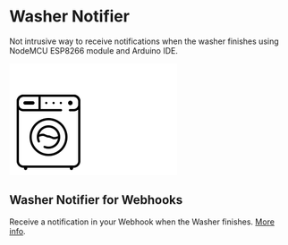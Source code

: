 # Washer Notifier

Not intrusive way to receive notifications when the washer finishes using NodeMCU ESP8266 module and Arduino IDE.

![Concept](docs/concept.gif)

## Washer Notifier for Webhooks

Receive a notification in your Webhook when the Washer finishes. [More info](docs/_1_WasherNotifier_Webhook/readme.md).